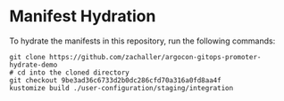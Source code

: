 # Manifest Hydration

To hydrate the manifests in this repository, run the following commands:

```shell
git clone https://github.com/zachaller/argocon-gitops-promoter-hydrate-demo
# cd into the cloned directory
git checkout 9be3ad36c6733d2b0dc286cfd70a316a0fd8aa4f
kustomize build ./user-configuration/staging/integration
```
